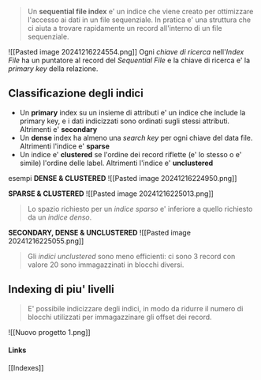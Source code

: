 >Un **sequential file index** e' un indice che viene creato per ottimizzare l'accesso ai dati in un file sequenziale. In pratica e' una struttura che ci aiuta a trovare rapidamente un record all'interno di un file sequenziale.

![[Pasted image 20241216224554.png]]
Ogni *chiave di ricerca* nell'*Index File* ha un puntatore al record del *Sequential File* e la chiave di ricerca e' la *primary key* della relazione.

## Classificazione degli indici
- Un **primary** index su un insieme di attributi e' un indice che include la primary key, e i dati indicizzati sono ordinati sugli stessi attributi. Altrimenti e' **secondary**
- Un **dense** index ha almeno una *search key* per ogni chiave del data file. Altrimenti l'indice e' **sparse**
- Un indice e' **clustered** se l'ordine dei record riflette (e' lo stesso o e' simile) l'ordine delle label. Altrimenti l'indice e' **unclustered**

esempi
**DENSE & CLUSTERED**
![[Pasted image 20241216224950.png]]

**SPARSE & CLUSTERED**
![[Pasted image 20241216225013.png]]
>Lo spazio richiesto per un *indice sparso* e' inferiore a quello richiesto da un *indice denso*.

**SECONDARY, DENSE & UNCLUSTERED**
![[Pasted image 20241216225055.png]]
>Gli *indici unclustered* sono meno efficienti: ci sono 3 record con valore 20 sono immagazzinati in blocchi diversi.

## Indexing di piu' livelli
>E' possibile indicizzare degli indici, in modo da ridurre il numero di blocchi utilizzati per immagazzinare gli offset dei record.

![[Nuovo progetto 1.png]]

#### Links
[[Indexes]]